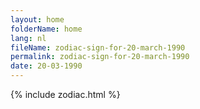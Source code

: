 ```yaml
---
layout: home
folderName: home
lang: nl
fileName: zodiac-sign-for-20-march-1990
permalink: zodiac-sign-for-20-march-1990
date: 20-03-1990
---
```

{% include zodiac.html %}
